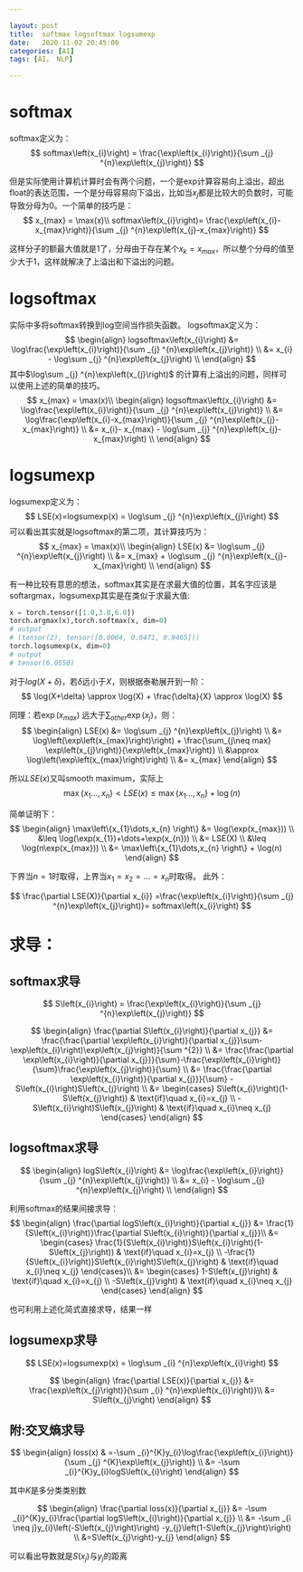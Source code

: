 ```yaml
---

layout: post
title:  softmax logsoftmax logsumexp
date:   2020-11-02 20:45:00
categories: [AI]
tags: [AI， NLP]

---
```


# softmax

softmax定义为：
$$
softmax\left(x_{i}\right) = \frac{\exp\left(x_{i}\right)}{\sum  _{j} ^{n}\exp\left(x_{j}\right)}
$$

但是实际使用计算机计算时会有两个问题，一个是exp计算容易向上溢出，超出float的表达范围，一个是分母容易向下溢出，比如当$x _{j}$都是比较大的负数时，可能导致分母为0。一个简单的技巧是：
$$
x_{max} = \max(x)\\
softmax\left(x_{i}\right)= \frac{\exp\left(x_{i}-x_{max}\right)}{\sum  _{j} ^{n}\exp\left(x_{j}-x_{max}\right)}
$$

这样分子的额最大值就是1了，分母由于存在某个$x _{k}=x_{max}$，所以整个分母的值至少大于1，这样就解决了上溢出和下溢出的问题。

# logsoftmax
实际中多将softmax转换到log空间当作损失函数。
logsoftmax定义为：
$$
\begin{align}
logsoftmax\left(x_{i}\right) 
&= \log\frac{\exp\left(x_{i}\right)}{\sum  _{j} ^{n}\exp\left(x_{j}\right)} \\
&= x_{i} - \log\sum  _{j} ^{n}\exp\left(x_{j}\right) \\
\end{align}
$$
其中$\log\sum  _{j} ^{n}\exp\left(x_{j}\right)$ 的计算有上溢出的问题，同样可以使用上述的简单的技巧。
$$
x_{max} = \max(x)\\
\begin{align}
logsoftmax\left(x_{i}\right) 
&= \log\frac{\exp\left(x_{i}\right)}{\sum  _{j} ^{n}\exp\left(x_{j}\right)} \\
&= \log\frac{\exp\left(x_{i}-x_{max}\right)}{\sum  _{j} ^{n}\exp\left(x_{j}-x_{max}\right)} \\
&= x_{i}- x_{max} - \log\sum  _{j} ^{n}\exp\left(x_{j}-x_{max}\right) \\
\end{align}
$$

# logsumexp
logsumexp定义为：
$$
LSE(x)=logsumexp(x) = \log\sum  _{j} ^{n}\exp\left(x_{j}\right)
$$
可以看出其实就是logsoftmax的第二项，其计算技巧为：
$$
x_{max} = \max(x)\\
\begin{align}
LSE(x) 
&= \log\sum  _{j} ^{n}\exp\left(x_{j}\right) \\
&= x_{max} + \log\sum  _{j} ^{n}\exp\left(x_{j}-x_{max}\right) \\
\end{align}
$$

有一种比较有意思的想法，softmax其实是在求最大值的位置，其名字应该是softargmax，logsumexp其实是在类似于求最大值:
```python
x = torch.tensor([1.0,3.0,6.0])
torch.argmax(x),torch.softmax(x, dim=0)
# output
# (tensor(2), tensor([0.0064, 0.0471, 0.9465]))
torch.logsumexp(x, dim=0)
# output
# tensor(6.0550)
```

对于$log(X+\delta)$，若$\delta$远小于$X$，则根据泰勒展开到一阶：
$$
\log(X+\delta) \approx \log(X) + \frac{\delta}{X} \approx \log(X)
$$

同理：若$\exp\left(x_{max}\right)$ 远大于$\sum_{other} \exp\left(x_{j}\right)$，则：
$$
\begin{align}
LSE(x)
&= \log\sum  _{j} ^{n}\exp\left(x_{j}\right) \\
&= \log\left(\exp\left(x_{max}\right)\right) + \frac{\sum_{j\neq max} \exp\left(x_{j}\right)}{\exp\left(x_{max}\right)} \\
&\approx \log\left(\exp\left(x_{max}\right)\right) \\
&= x_{max}
\end{align}
$$

所以$LSE(x)$又叫smooth maximum，实际上
$$
\max\left\{x_{1}\dots,x_{n} \right\} < LSE(x) \leq \max\left\{x_{1}\dots,x_{n} \right\} + \log(n)
$$

简单证明下：
$$
\begin{align}
\max\left\{x_{1}\dots,x_{n} \right\} 
&= \log(\exp(x_{max})) \\
&\leq \log(\exp(x_{1})+\dots+\exp(x_{n})) \\
&= LSE(X) \\
&\leq \log(n\exp(x_{max})) \\
&= \max\left\{x_{1}\dots,x_{n} \right\} + \log(n)
\end{align}
$$

 下界当$n=1$时取得，上界当$x_{1}=x_{2}=\dots=x_{n}$时取得。
 此外：

$$
\frac{\partial LSE(X)}{\partial x_{i}} =\frac{\exp\left(x_{i}\right)}{\sum  _{j} ^{n}\exp\left(x_{j}\right)}= softmax\left(x_{i}\right)
$$

# 求导：
## softmax求导
$$
S\left(x_{i}\right) = \frac{\exp\left(x_{i}\right)}{\sum  _{j} ^{n}\exp\left(x_{j}\right)}
$$

$$
\begin{align}
\frac{\partial S\left(x_{i}\right)}{\partial x_{j}}  
&= \frac{\frac{\partial \exp\left(x_{i}\right)}{\partial x_{j}}\sum-\exp\left(x_{i}\right)\exp\left(x_{j}\right)}{\sum ^{2}} \\
&= \frac{\frac{\partial \exp\left(x_{i}\right)}{\partial x_{j}}}{\sum}-\frac{\exp\left(x_{i}\right)}{\sum}\frac{\exp\left(x_{j}\right)}{\sum} \\
&= \frac{\frac{\partial \exp\left(x_{i}\right)}{\partial x_{j}}}{\sum} - S\left(x_{i}\right)S\left(x_{j}\right) \\
&=
\begin{cases}
S\left(x_{i}\right)(1-S\left(x_{j}\right)) & \text{if}\quad x_{i}=x_{j} \\ 
-S\left(x_{i}\right)S\left(x_{j}\right) & \text{if}\quad x_{i}\neq x_{j}
\end{cases}
\end{align}
$$

## logsoftmax求导
$$
\begin{align}
logS\left(x_{i}\right) 
&= \log\frac{\exp\left(x_{i}\right)}{\sum  _{j} ^{n}\exp\left(x_{j}\right)} \\
&= x_{i} - \log\sum  _{j} ^{n}\exp\left(x_{j}\right) \\
\end{align}
$$

利用softmax的结果间接求导：
$$
\begin{align}
\frac{\partial logS\left(x_{i}\right)}{\partial x_{j}}
&= \frac{1}{S\left(x_{i}\right)}\frac{\partial S\left(x_{i}\right)}{\partial x_{j}}\\
&=
\begin{cases}
\frac{1}{S\left(x_{i}\right)}S\left(x_{i}\right)(1-S\left(x_{j}\right)) & \text{if}\quad x_{i}=x_{j} \\ 
-\frac{1}{S\left(x_{i}\right)}S\left(x_{i}\right)S\left(x_{j}\right) & \text{if}\quad x_{i}\neq x_{j}
\end{cases}\\
&=
\begin{cases}
1-S\left(x_{j}\right) & \text{if}\quad x_{i}=x_{j} \\ 
-S\left(x_{j}\right) & \text{if}\quad x_{i}\neq x_{j}
\end{cases}
\end{align}
$$

也可利用上述化简式直接求导，结果一样

## logsumexp求导
$$
LSE(x)=logsumexp(x) = \log\sum  _{i} ^{n}\exp\left(x_{i}\right)
$$

$$
\begin{align}
\frac{\partial LSE(x)}{\partial x_{j}}
&= \frac{\exp\left(x_{j}\right)}{\sum  _{i} ^{n}\exp\left(x_{i}\right)}\\
&= S\left(x_{j}\right)
\end{align}
$$

## 附:交叉熵求导

$$
\begin{align}
loss(x)
& =-\sum _{i}^{K}y_{i}\log\frac{\exp\left(x_{i}\right)}{\sum  _{j} ^{K}\exp\left(x_{j}\right)} \\
&= -\sum _{i}^{K}y_{i}logS\left(x_{i}\right)
\end{align}
$$



其中$K$是多分类类别数


$$
\begin{align}
\frac{\partial loss(x)}{\partial x_{j}}
&= -\sum _{i}^{K}y_{i}\frac{\partial logS\left(x_{i}\right)}{\partial x_{j}} \\
&= -\sum _{i \neq j}y_{i}\left(-S\left(x_{j}\right)\right) -y_{j}\left(1-S\left(x_{j}\right)\right) \\
&=S\left(x_{j}\right)-y_{j}
\end{align}
$$

可以看出导数就是$S\left(x_{j}\right)$与$y_{j}$的距离